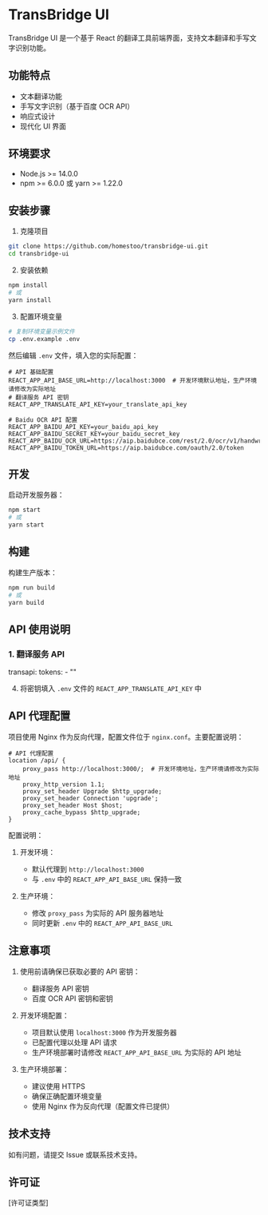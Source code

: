 # TransBridge UI

TransBridge UI 是一个基于 React 的翻译工具前端界面，支持文本翻译和手写文字识别功能。

## 功能特点

- 文本翻译功能
- 手写文字识别（基于百度 OCR API）
- 响应式设计
- 现代化 UI 界面

## 环境要求

- Node.js >= 14.0.0
- npm >= 6.0.0 或 yarn >= 1.22.0

## 安装步骤

1. 克隆项目
```bash
git clone https://github.com/homestoo/transbridge-ui.git
cd transbridge-ui
```

2. 安装依赖
```bash
npm install
# 或
yarn install
```

3. 配置环境变量
```bash
# 复制环境变量示例文件
cp .env.example .env
```

然后编辑 `.env` 文件，填入您的实际配置：
```env
# API 基础配置
REACT_APP_API_BASE_URL=http://localhost:3000  # 开发环境默认地址，生产环境请修改为实际地址
# 翻译服务 API 密钥
REACT_APP_TRANSLATE_API_KEY=your_translate_api_key

# Baidu OCR API 配置
REACT_APP_BAIDU_API_KEY=your_baidu_api_key
REACT_APP_BAIDU_SECRET_KEY=your_baidu_secret_key
REACT_APP_BAIDU_OCR_URL=https://aip.baidubce.com/rest/2.0/ocr/v1/handwriting
REACT_APP_BAIDU_TOKEN_URL=https://aip.baidubce.com/oauth/2.0/token
```

## 开发

启动开发服务器：
```bash
npm start
# 或
yarn start
```

## 构建

构建生产版本：
```bash
npm run build
# 或
yarn build
```

## API 使用说明

### 1. 翻译服务 API
transapi:
  tokens:
    - ""

4. 将密钥填入 `.env` 文件的 `REACT_APP_TRANSLATE_API_KEY` 中



## API 代理配置

项目使用 Nginx 作为反向代理，配置文件位于 `nginx.conf`。主要配置说明：

```nginx
# API 代理配置
location /api/ {
    proxy_pass http://localhost:3000/;  # 开发环境地址，生产环境请修改为实际地址
    proxy_http_version 1.1;
    proxy_set_header Upgrade $http_upgrade;
    proxy_set_header Connection 'upgrade';
    proxy_set_header Host $host;
    proxy_cache_bypass $http_upgrade;
}
```

配置说明：
1. 开发环境：
   - 默认代理到 `http://localhost:3000`
   - 与 `.env` 中的 `REACT_APP_API_BASE_URL` 保持一致

2. 生产环境：
   - 修改 `proxy_pass` 为实际的 API 服务器地址
   - 同时更新 `.env` 中的 `REACT_APP_API_BASE_URL`

## 注意事项

1. 使用前请确保已获取必要的 API 密钥：
   - 翻译服务 API 密钥
   - 百度 OCR API 密钥和密钥

2. 开发环境配置：
   - 项目默认使用 `localhost:3000` 作为开发服务器
   - 已配置代理以处理 API 请求
   - 生产环境部署时请修改 `REACT_APP_API_BASE_URL` 为实际的 API 地址

3. 生产环境部署：
   - 建议使用 HTTPS
   - 确保正确配置环境变量
   - 使用 Nginx 作为反向代理（配置文件已提供）

## 技术支持

如有问题，请提交 Issue 或联系技术支持。

## 许可证

[许可证类型]
